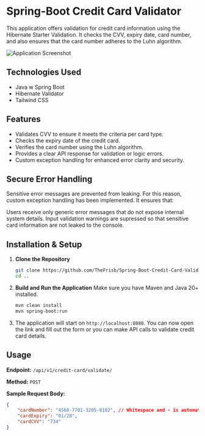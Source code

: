 ﻿# Spring-Boot Credit Card Validator

This application offers validation for credit card information using the Hibernate Starter Validation. 
It checks the CVV, expiry date, card number, and also ensures that the card number adheres to the Luhn algorithm.

![Application Screenshot](https://ibb.co/rGq9XPp)

## Technologies Used

- Java w Spring Boot
- Hibernate Validator
- Tailwind CSS

## Features

- Validates CVV to ensure it meets the criteria per card type.
- Checks the expiry date of the credit card.
- Verifies the card number using the Luhn algorithm.
- Provides a clear API response for validation or logic errors.
- Custom exception handling for enhanced error clarity and security.

## Secure Error Handling
Sensitive error messages are prevented from leaking. For this reason, custom exception handling has been implemented. It ensures that:

Users receive only generic error messages that do not expose internal system details.
Input validation warnings are supressed so that sensitive card information are not leaked to the console.

## Installation & Setup

1. **Clone the Repository**
    ```bash
    git clone https://github.com/TheFrisb/Spring-Boot-Credit-Card-Validator.git
    cd ..
    ```

2. **Build and Run the Application**
    Make sure you have Maven and Java 20+ installed.
    ```bash
    mvn clean install
    mvn spring-boot:run
    ```

3. The application will start on `http://localhost:8080`. 
You can now open the link and fill out the form or 
you can make API calls to validate credit card details.

## Usage

**Endpoint:** `/api/v1/credit-card/validate/`

**Method:** `POST`

**Sample Request Body:**

```json
{
    "cardNumber": "4568-7701-3205-8102", // Whitespace and - is automatically removed and can be used as separators
    "cardExpiry": "01/28",
    "cardCVV": "734"
}
